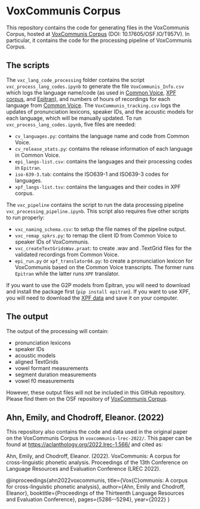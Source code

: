 # VoxCommunis Corpus
 
This repository contains the code for generating files in the VoxCommunis Corpus, hosted at [VoxCommunis Corpus](https://osf.io/t957v/) (DOI: 10.17605/OSF.IO/T957V). In particular, it contains the code for the processing pipeline of VoxCommunis Corpus.

## The scripts

The `vxc_lang_code_processing` folder contains the script `vxc_process_lang_codes.ipynb` to generate the file `VoxCommunis_Info.csv` which logs the language name/code (as used in [Common Voice](https://commonvoice.mozilla.org/en/datasets), [XPF corpus](https://cohenpr-xpf.github.io/XPF/), and [Epitran](https://pypi.org/project/epitran/)), and numbers of hours of recordings for each language from [Common Voice](https://commonvoice.mozilla.org/en/datasets). The `VoxCommunis_tracking.csv` logs the updates of pronunciation lexicons, speaker IDs, and the acoustic models for each language, which will be manually updated. To run `vxc_process_lang_codes.ipynb`, five files are needed:

- `cv_languages.py`: contains the language name and code from Common Voice.
- `cv_release_stats.py`: contains the release information of each language in Common Voice.
- `epi_langs-list.csv`: contains the languages and their processing codes in `Epitran`.
- `iso-639-3.tab`: contains the ISO639-1 and ISO639-3 codes for languages.
- `xpf_langs-list.tsv`: contains the languages and their codes in XPF corpus.

The `vxc_pipeline` contains the script to run the data processing pipeline `vxc_processing_pipeline.ipynb`. This script also requires five other scripts to run properly:

- `vxc_naming_schema.csv`: to setup the file names of the pipeline output.
- `vxc_remap_spkrs.py`: to remap the client ID from Common Voice to speaker IDs of VoxCommunis.
- `vxc_createTextGridsWav.praat`: to create .wav and .TextGrid files for the validated recordings from Common Voice.
- `epi_run.py` or `xpf_translator04.py`: to create a pronunciation lexicon for VoxCommunis based on the Common Voice transcripts. The former runs `Epitran` while the latter runs `XPF` translator.

If you want to use the G2P models from Epitran, you will need to download and install the package first (`pip install epitran`). If you want to use XPF, you will need to download the [XPF data](https://github.com/CohenPr-XPF/XPF/tree/master/Data) and save it on your computer.
 
## The output

The output of the processing will contain:

- pronunciation lexicons
- speaker IDs
- acoustic models
- aligned TextGrids
- vowel formant measurements
- segment duration measurements
- vowel f0 measurements

However, these output files will not be included in this GitHub repository. Please find them on the OSF repository of [VoxCommunis Corpus](https://osf.io/t957v/).

## Ahn, Emily, and Chodroff, Eleanor. (2022)

This repository also contains the code and data used in the original paper on the VoxCommunis Corpus in `voxcommunis-lrec-2022/`. This paper can be found at https://aclanthology.org/2022.lrec-1.566/ and cited as:

Ahn, Emily, and Chodroff, Eleanor. (2022). VoxCommunis: A corpus for cross-linguistic phonetic analysis. Proceedings of the 13th Conference on Language Resources and Evaluation Conference (LREC 2022).

@inproceedings{ahn2022voxcommunis,
  title={Vox{C}ommunis: A corpus for cross-linguistic phonetic analysis},
  author={Ahn, Emily and Chodroff, Eleanor},
  booktitle={Proceedings of the Thirteenth Language Resources and Evaluation Conference},
  pages={5286--5294},
  year={2022}
}
